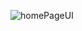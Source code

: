 ![homePageUI](https://user-images.githubusercontent.com/32739956/188435279-7efbbe5a-234c-4396-941a-a43ead8a2eaf.gif)
